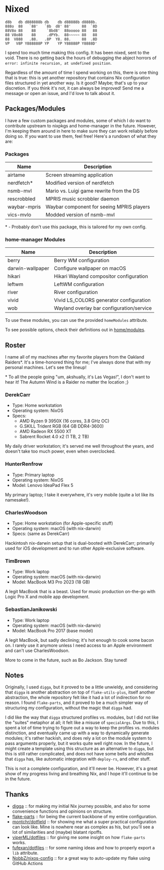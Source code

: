 # Nixed

```raw
d8b   db d888888b db    db d88888b d8888b.
888o  88   `88'   `8b  d8' 88'     88  `8D
88V8o 88    88     `8bd8'  88ooooo 88   88
88 V8o88    88     .dPYb.  88~~~~~ 88   88
88  V888   .88.   .8P  Y8. 88.     88  .8D
VP   V8P Y888888P YP    YP Y88888P Y8888D'
```

I spend too much time making this config. It has been nixed, sent to the void.
There is no getting back the hours of debugging the abject horrors of
`error: infinite recursion, at undefined position`.

Regardless of the amount of time I spend working on this, there is one thing
that is true: this is yet another repository that contains Nix configuration
files structured in yet another way. Is it good? Maybe; that's up to your
discretion. If you think it's not, it can always be improved! Send me a message
or open an issue, and I'd love to talk about it.

## Packages/Modules

I have a few custom packages and modules, some of which I do want to contribute
upstream to nixpkgs and home-manager in the future. However, I'm keeping them
around in here to make sure they can work reliably before doing so. If you want
to use them, feel free! Here's a rundown of what they are:

### Packages

| Name         | Description                               |
| ------------ | ----------------------------------------- |
| airtame      | Screen streaming application              |
| nerdfetch\*  | Modified version of nerdfetch             |
| nsmb-mvl     | Mario vs. Luigi game rewrite from the DS  |
| rescrobbled  | MPRIS music scrobbler daemon              |
| waybar-mpris | Waybar component for seeing MPRIS players |
| vics-mvlo    | Modded version of nsmb-mvl                |

\* - Probably don't use this package, this is tailored for my own config.

### home-manager Modules

| Name             | Description                               |
| ---------------- | ----------------------------------------- |
| berry            | Berry WM configuration                    |
| darwin-wallpaper | Configure wallpaper on macOS              |
| hikari           | Hikari Wayland compositor configuration   |
| leftwm           | LeftWM configuration                      |
| river            | River configuration                       |
| vivid            | Vivid LS_COLORS generator configuration   |
| wob              | Wayland overlay bar configuration/service |

To use these modules, you can use the provided `homeModules` attribute.

To see possible options, check their definitions out in
[home/modules](./home/modules).

## Roster

I name all of my machines after my favorite players from the Oakland Raiders\*.
It's a time-honored thing for me; I've always done that with my personal
machines. Let's see the lineup!

\* To all the people going "um, akshually, it's Las Vegas!", I don't want to hear
it! The Autumn Wind is a Raider no matter the location ;}

<!--alex disable he-she her-him gals-man damn beast -->

### DerekCarr

- Type: Home workstation
- Operating system: NixOS
- Specs:
  - AMD Ryzen 9 3950X (16 cores, 3.8 GHz OC)
  - G.SKILL Trident RGB (64 GB DDR4-3600)
  - AMD Radeon RX 5500 XT
  - Sabrent Rocket 4.0 x2 (1 TB, 2 TB)

My daily driver workstation; it's served me well throughout the years, and
doesn't take too much power, even when overclocked.

### HunterRenfrow

- Type: Primary laptop
- Operating system: NixOS
- Model: Lenovo IdeaPad Flex 5

My primary laptop; I take it everywhere, it's very mobile (quite a lot like its
namesake!).

### CharlesWoodson

- Type: Home workstation (for Apple-specific stuff)
- Operating system: macOS (with nix-darwin)
- Specs: (same as DerekCarr)

Hackintosh nix-darwin setup that is dual-booted with DerekCarr; primarily used
for iOS development and to run other Apple-exclusive software.

### TimBrown

- Type: Work laptop
- Operating system: macOS (with nix-darwin)
- Model: MacBook M3 Pro 2023 (18 GB)

A legit MacBook that is a beast. Used for music production on-the-go with
Logic Pro X and mobile app development.

### SebastianJanikowski

- Type: Work laptop
- Operating system: macOS (with nix-darwin)
- Model: MacBook Pro 2017 (base model)

A legit MacBook, but sadly declining; it's hot enough to cook some bacon on. I
rarely use it anymore unless I need access to an Apple environment and can't
use CharlesWoodson.

More to come in the future, such as Bo Jackson. Stay tuned!

## Notes

Originally, I used `digga`, but it proved to be a little unwieldy, and
considering that `digga` is another abstraction on top of `flake-utils-plus`,
itself another abstraction, the whole repository felt like it had a lot of
indirection for no reason. I found `flake-parts`, and it proved to be a much
simpler way of structuring my configuration, without the magic that `digga` had.

I did like the way that `digga` structured profiles vs. modules, but I did not
like the "suites" metaphor at all; it felt like a misuse of `specialArgs`. Due
to this, I spent a lot of time trying to figure out a way to keep the profiles
vs. modules distinction, and eventually came up with a way to dynamically
generate modules; it's rather hackish, and does rely a lot on the module system
to pass arguments properly, but it works quite well right now. In the future,
I might create a template using this structure as an alternative to `digga`,
but this is still rather complicated, and does not have some bells and whistles
that `digga` has, like automatic integration with `deploy-rs`, and other stuff.

This is not a complete configuration, and it'll never be. However, it's a great
show of my progress living and breathing Nix, and I hope it'll continue to be
in the future.

## Thanks

- [digga](https://github.com/divnix/digga) :: for making my initial Nix journey
  possible, and also for some convenience functions and opinions on structure.
- [flake-parts](https://github.com/hercules-ci/flake-parts) :: for being the
  current backbone of my entire configuration.
- [montchr/dotfield](https://github.com/montchr/dotfield) :: for showing me what
  a super practical configuration can look like. Mine is nowhere near as complex
  as his, but you'll see a lot of similarities and (maybe) blatant ripoffs.
- [viperML/dotfiles](https://github.com/viperML/dotfiles) :: for giving me some
  insight on how `flake-parts` works.
- [fufexan/dotfiles](https://github.com/fufexan/dotfiles) :: for some naming
  ideas and how to properly export a `lib` attribute.
- [NobbZ/nixos-config](https://github.com/NobbZ/nixos-config) :: for a great way
  to auto-update my flake using GitHub Actions
